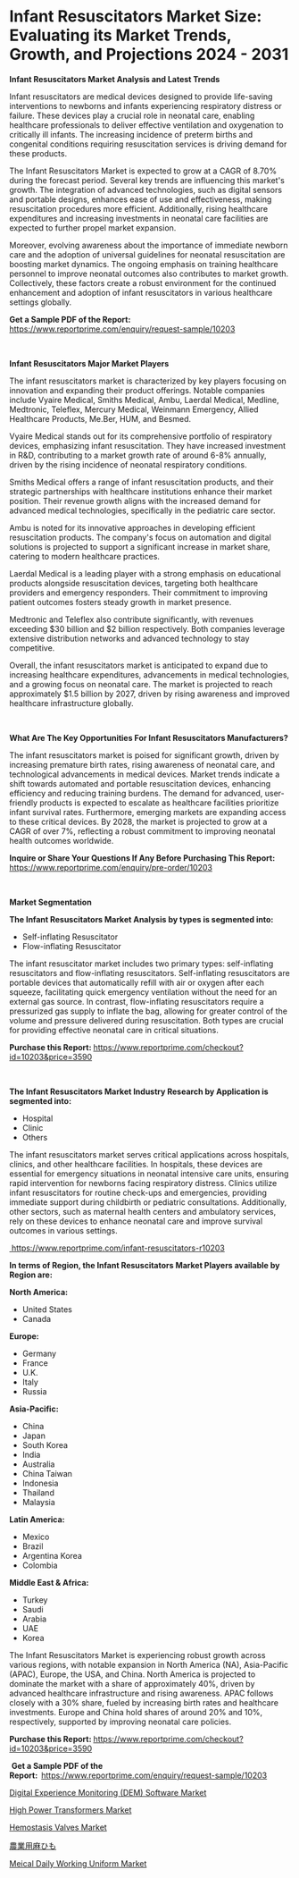 <p><h1>Infant Resuscitators Market Size: Evaluating its Market Trends, Growth, and Projections 2024 - 2031</h1></p><p><strong>Infant Resuscitators Market Analysis and Latest Trends</strong></p>
<p><p>Infant resuscitators are medical devices designed to provide life-saving interventions to newborns and infants experiencing respiratory distress or failure. These devices play a crucial role in neonatal care, enabling healthcare professionals to deliver effective ventilation and oxygenation to critically ill infants. The increasing incidence of preterm births and congenital conditions requiring resuscitation services is driving demand for these products.</p><p>The Infant Resuscitators Market is expected to grow at a CAGR of 8.70% during the forecast period. Several key trends are influencing this market's growth. The integration of advanced technologies, such as digital sensors and portable designs, enhances ease of use and effectiveness, making resuscitation procedures more efficient. Additionally, rising healthcare expenditures and increasing investments in neonatal care facilities are expected to further propel market expansion.</p><p>Moreover, evolving awareness about the importance of immediate newborn care and the adoption of universal guidelines for neonatal resuscitation are boosting market dynamics. The ongoing emphasis on training healthcare personnel to improve neonatal outcomes also contributes to market growth. Collectively, these factors create a robust environment for the continued enhancement and adoption of infant resuscitators in various healthcare settings globally.</p></p>
<p><strong>Get a Sample PDF of the Report:&nbsp;</strong> <a href="https://www.reportprime.com/enquiry/request-sample/10203">https://www.reportprime.com/enquiry/request-sample/10203</a></p>
<p>&nbsp;</p>
<p><strong>Infant Resuscitators Major Market Players</strong></p>
<p><p>The infant resuscitators market is characterized by key players focusing on innovation and expanding their product offerings. Notable companies include Vyaire Medical, Smiths Medical, Ambu, Laerdal Medical, Medline, Medtronic, Teleflex, Mercury Medical, Weinmann Emergency, Allied Healthcare Products, Me.Ber, HUM, and Besmed.</p><p>Vyaire Medical stands out for its comprehensive portfolio of respiratory devices, emphasizing infant resuscitation. They have increased investment in R&D, contributing to a market growth rate of around 6-8% annually, driven by the rising incidence of neonatal respiratory conditions.</p><p>Smiths Medical offers a range of infant resuscitation products, and their strategic partnerships with healthcare institutions enhance their market position. Their revenue growth aligns with the increased demand for advanced medical technologies, specifically in the pediatric care sector.</p><p>Ambu is noted for its innovative approaches in developing efficient resuscitation products. The company's focus on automation and digital solutions is projected to support a significant increase in market share, catering to modern healthcare practices.</p><p>Laerdal Medical is a leading player with a strong emphasis on educational products alongside resuscitation devices, targeting both healthcare providers and emergency responders. Their commitment to improving patient outcomes fosters steady growth in market presence.</p><p>Medtronic and Teleflex also contribute significantly, with revenues exceeding $30 billion and $2 billion respectively. Both companies leverage extensive distribution networks and advanced technology to stay competitive.</p><p>Overall, the infant resuscitators market is anticipated to expand due to increasing healthcare expenditures, advancements in medical technologies, and a growing focus on neonatal care. The market is projected to reach approximately $1.5 billion by 2027, driven by rising awareness and improved healthcare infrastructure globally.</p></p>
<p>&nbsp;</p>
<p><strong>What Are The Key Opportunities For Infant Resuscitators Manufacturers?</strong></p>
<p><p>The infant resuscitators market is poised for significant growth, driven by increasing premature birth rates, rising awareness of neonatal care, and technological advancements in medical devices. Market trends indicate a shift towards automated and portable resuscitation devices, enhancing efficiency and reducing training burdens. The demand for advanced, user-friendly products is expected to escalate as healthcare facilities prioritize infant survival rates. Furthermore, emerging markets are expanding access to these critical devices. By 2028, the market is projected to grow at a CAGR of over 7%, reflecting a robust commitment to improving neonatal health outcomes worldwide.</p></p>
<p><strong>Inquire or Share Your Questions If Any Before Purchasing This Report:</strong> <a href="https://www.reportprime.com/enquiry/pre-order/10203">https://www.reportprime.com/enquiry/pre-order/10203</a></p>
<p>&nbsp;</p>
<p><strong>Market Segmentation</strong></p>
<p><strong>The Infant Resuscitators Market Analysis by types is segmented into:</strong></p>
<p><ul><li>Self-inflating Resuscitator</li><li>Flow-inflating Resuscitator</li></ul></p>
<p><p>The infant resuscitator market includes two primary types: self-inflating resuscitators and flow-inflating resuscitators. Self-inflating resuscitators are portable devices that automatically refill with air or oxygen after each squeeze, facilitating quick emergency ventilation without the need for an external gas source. In contrast, flow-inflating resuscitators require a pressurized gas supply to inflate the bag, allowing for greater control of the volume and pressure delivered during resuscitation. Both types are crucial for providing effective neonatal care in critical situations.</p></p>
<p><strong>Purchase this Report:&nbsp;</strong><a href="https://www.reportprime.com/checkout?id=10203&price=3590">https://www.reportprime.com/checkout?id=10203&price=3590</a></p>
<p>&nbsp;</p>
<p><strong>The Infant Resuscitators Market Industry Research by Application is segmented into:</strong></p>
<p><ul><li>Hospital</li><li>Clinic</li><li>Others</li></ul></p>
<p><p>The infant resuscitators market serves critical applications across hospitals, clinics, and other healthcare facilities. In hospitals, these devices are essential for emergency situations in neonatal intensive care units, ensuring rapid intervention for newborns facing respiratory distress. Clinics utilize infant resuscitators for routine check-ups and emergencies, providing immediate support during childbirth or pediatric consultations. Additionally, other sectors, such as maternal health centers and ambulatory services, rely on these devices to enhance neonatal care and improve survival outcomes in various settings.</p></p>
<p><a href="https://www.reportprime.com/infant-resuscitators-r10203">&nbsp;https://www.reportprime.com/infant-resuscitators-r10203</a></p>
<p><strong>In terms of Region, the Infant Resuscitators Market Players available by Region are:</strong></p>
<p>
    <p> <strong> North America: </strong>
        <ul>
            <li>United States</li>
            <li>Canada</li>
        </ul>
        </p> 
    <p> <strong> Europe: </strong>
        <ul>
            <li>Germany</li>
            <li>France</li>
            <li>U.K.</li>
            <li>Italy</li>
            <li>Russia</li>
        </ul>
        </p> 
    <p> <strong> Asia-Pacific: </strong>
        <ul>
            <li>China</li>
            <li>Japan</li>
            <li>South Korea</li>
            <li>India</li>
            <li>Australia</li>
            <li>China Taiwan</li>
            <li>Indonesia</li>
            <li>Thailand</li>
            <li>Malaysia</li>
        </ul>
        </p> 
    <p> <strong> Latin America: </strong>
        <ul>
            <li>Mexico</li>
            <li>Brazil</li>
            <li>Argentina Korea</li>
            <li>Colombia</li>
        </ul>
        </p> 
    <p> <strong> Middle East & Africa: </strong>
        <ul>
            <li>Turkey</li>
            <li>Saudi</li>
            <li>Arabia</li>
            <li>UAE</li>
            <li>Korea</li>
        </ul>
    </p>
    </p>
<p><p>The Infant Resuscitators Market is experiencing robust growth across various regions, with notable expansion in North America (NA), Asia-Pacific (APAC), Europe, the USA, and China. North America is projected to dominate the market with a share of approximately 40%, driven by advanced healthcare infrastructure and rising awareness. APAC follows closely with a 30% share, fueled by increasing birth rates and healthcare investments. Europe and China hold shares of around 20% and 10%, respectively, supported by improving neonatal care policies.</p></p>
<p><strong>Purchase this Report: </strong><a href="https://www.reportprime.com/checkout?id=10203&price=3590">https://www.reportprime.com/checkout?id=10203&price=3590</a></p>
<p>&nbsp;<strong>Get a Sample PDF of the Report:&nbsp;&nbsp;</strong><a href="https://www.reportprime.com/enquiry/request-sample/10203">https://www.reportprime.com/enquiry/request-sample/10203</a></p>
<p><strong></strong></p>
<p><p><a href="https://issuu.com/reportprime-2/docs/digital-experience-monitoring-dem-s_0283c70e1de5bb">Digital Experience Monitoring (DEM) Software Market</a></p><p><a href="https://medium.com/@chia48pjdel/the-high-power-transformers-market-is-experiencing-higher-than-anticipated-demand-compared-to-c0eca11b991f">High Power Transformers Market</a></p><p><a href="https://www.linkedin.com/pulse/global-hemostasis-valves-market-share-growth-opportunities-wny7f?trackingId=x9%2FTAXX1SpGLJRFTOM6iEg%3D%3D">Hemostasis Valves Market</a></p><p><a href="https://medium.com/@napierswinnyfg/agricultural-twines-market-%E3%81%AF-%E3%82%B3%E3%82%B9%E3%83%88%E7%AE%A1%E7%90%86%E3%81%A8%E5%8A%B9%E7%8E%87%E5%90%91%E4%B8%8A%E3%82%92%E5%84%AA%E5%85%88%E3%81%97%E3%81%BE%E3%81%99-%E3%81%95%E3%82%89%E3%81%AB-%E5%A0%B1%E5%91%8A%E6%9B%B8%E3%81%AF%E5%B8%82%E5%A0%B4%E3%81%AE%E9%9C%80%E8%A6%81%E9%9D%A2%E3%81%A8%E4%BE%9B%E7%B5%A6%E9%9D%A2%E3%81%AE%E4%B8%A1%E6%96%B9%E3%82%92%E3%82%AB%E3%83%90%E3%83%BC%E3%81%97%E3%81%A6%E3%81%84%E3%81%BE%E3%81%99-agricultural-twines-f1986d7df77d?postPublishedType=initial">農業用麻ひも</a></p><p><a href="https://github.com/gdfhhhj/Market-Research-Report-List-6/blob/main/meical-daily-working-uniform-market.md">Meical Daily Working Uniform Market</a></p></p>